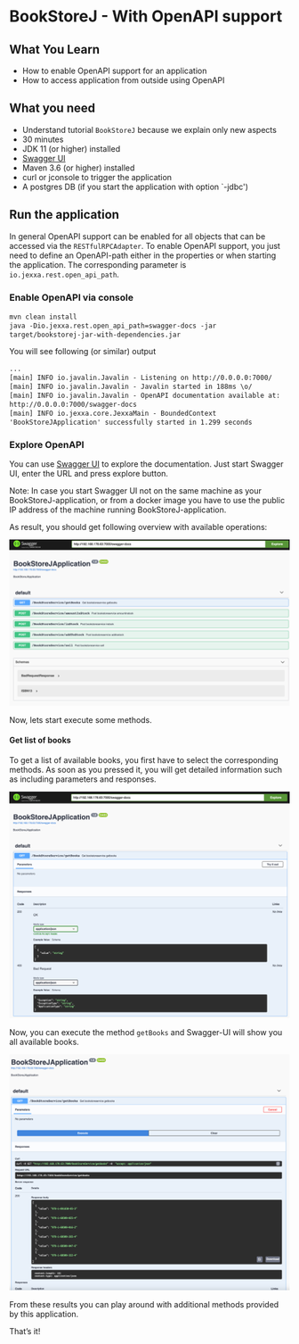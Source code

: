 # BookStoreJ - With OpenAPI support 

## What You Learn

*   How to enable OpenAPI support for an application 
*   How to access application from outside using OpenAPI        

## What you need

*   Understand tutorial `BookStoreJ` because we explain only new aspects 
*   30 minutes
*   JDK 11 (or higher) installed
*   [Swagger UI](https://swagger.io/tools/swagger-ui/)    
*   Maven 3.6 (or higher) installed
*   curl or jconsole to trigger the application
*   A postgres DB (if you start the application with option `-jdbc')  

## Run the application  

In general OpenAPI support can be enabled for all objects that can be accessed via the `RESTfulRPCAdapter`. 
To enable OpenAPI support, you just need to define an OpenAPI-path either in the properties or when starting the application. 
The corresponding parameter is `io.jexxa.rest.open_api_path`.

### Enable OpenAPI via console

```console                                                          
mvn clean install
java -Dio.jexxa.rest.open_api_path=swagger-docs -jar target/bookstorej-jar-with-dependencies.jar 
```
You will see following (or similar) output
```console
...
[main] INFO io.javalin.Javalin - Listening on http://0.0.0.0:7000/
[main] INFO io.javalin.Javalin - Javalin started in 188ms \o/
[main] INFO io.javalin.Javalin - OpenAPI documentation available at: http://0.0.0.0:7000/swagger-docs
[main] INFO io.jexxa.core.JexxaMain - BoundedContext 'BookStoreJApplication' successfully started in 1.299 seconds

```          

### Explore OpenAPI

You can use [Swagger UI](https://swagger.io/tools/swagger-ui/) to explore the documentation. Just start Swagger UI, enter the URL and press explore button. 

Note: In case you start Swagger UI not on the same machine as your BookStoreJ-application, or from a docker image you have to use the public IP address of the machine running BookStoreJ-application. 

As result, you should get following overview with available operations: 

![OpenAPI-Docu](images/OpenAPI-Docu.png) 

Now, lets start execute some methods.
       
#### Get list of books

To get a list of available books, you first have to select the corresponding methods. As soon as you pressed it, you will get detailed information such as including parameters and responses. 

![OpenAPI-getBooks](images/OpenAPI-getBooks.png) 

Now, you can execute the method `getBooks` and Swagger-UI will show you all available books. 

![OpenAPI-getBooksResult](images/OpenAPI-getBooksResult.png) 

From these results you can play around with additional methods provided by this application. 

That’s it! 
